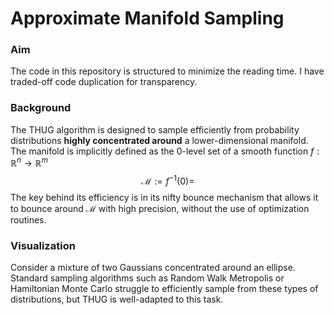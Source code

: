 # Approximate Manifold Sampling
### Aim
The code in this repository is structured to minimize the reading time. I have traded-off code duplication for transparency. 

### Background
The THUG algorithm is designed to sample efficiently from probability distributions **highly concentrated around** a lower-dimensional manifold. The manifold is implicitly defined as the $0$-level set of a smooth function $f:\mathbb{R}^n\to\mathbb{R}^m$
$$
\begin{equation}
\mathcal{M} := f^{-1}(0) = 
\end{equation}
$$
The key behind its efficiency is in its nifty bounce mechanism that allows it to bounce around $\mathcal{M}$ with high precision, without the use of optimization routines.

### Visualization
Consider a mixture of two Gaussians concentrated around an ellipse. Standard sampling algorithms such as Random Walk Metropolis or Hamiltonian Monte Carlo struggle to efficiently sample from these types of distributions, but THUG is well-adapted to this task.



